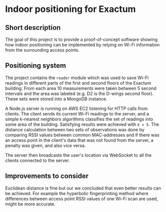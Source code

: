 # Indoor positioning for Exactum

## Short description
The goal of this project is to provide a proof-of-concept software showing how indoor positioning can be implemented by relying on Wi-Fi information from the surrounding access points.

## Positioning system
The project contains the `reader` module which was used to save Wi-Fi readings in different parts of the first and second floors of the Exactum building. From each area 10 measurements were taken between 5 second intervals and the area was labeled (e.g. D2 is the D-wings second floor). These sets were stored into a MongoDB instance.

A Node.js server is running on AWS EC2 listening for HTTP calls from clients. The client sends its current Wi-Fi readings to the server, and a simple k-nearest neighbors algorithms classifies the set of readings into some area of the building. Satisfying results were achieved with `k = 5`. The distance calculation between two sets of observations was done by comparing RSSI values between common MAC-addresses and if there was an access point in the client's data that was not found from the server, a penalty was given, and also vice versa.

The server then broadcasts the user's location via WebSocket to all the clients connected to the server.

## Improvements to consider
Euclidean distance is fine but our we concluded that even better results can be achieved. For example the hyperbolic fingerprinting method where differences between access point RSSI values of one Wi-Fi scan are used, might be more accurate.